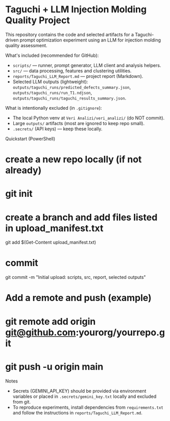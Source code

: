 # Taguchi + LLM Injection Molding Quality Project

This repository contains the code and selected artifacts for a Taguchi-driven prompt optimization experiment using an LLM for injection molding quality assessment.

What's included (recommended for GitHub):
- `scripts/` — runner, prompt generator, LLM client and analysis helpers.
- `src/` — data processing, features and clustering utilities.
- `reports/Taguchi_LLM_Report.md` — project report (Markdown).
- Selected LLM outputs (lightweight): `outputs/taguchi_runs/predicted_defects_summary.json`, `outputs/taguchi_runs/run_T1.ndjson`, `outputs/taguchi_runs/taguchi_results_summary.json`.

What is intentionally excluded (in `.gitignore`):
- The local Python venv at `Veri Analizi/veri_analizi/` (do NOT commit).
- Large `outputs/` artifacts (most are ignored to keep repo small).
- `.secrets/` (API keys) — keep these locally.

Quickstart (PowerShell)

# create a new repo locally (if not already)
# git init
# create a branch and add files listed in upload_manifest.txt
git add $(Get-Content upload_manifest.txt) 
# commit
git commit -m "Initial upload: scripts, src, report, selected outputs"

# Add a remote and push (example)
# git remote add origin git@github.com:yourorg/yourrepo.git
# git push -u origin main

Notes
- Secrets (GEMINI_API_KEY) should be provided via environment variables or placed in `.secrets/gemini_key.txt` locally and excluded from git.
- To reproduce experiments, install dependencies from `requirements.txt` and follow the instructions in `reports/Taguchi_LLM_Report.md`.
